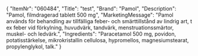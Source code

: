 {
  "ItemNr": "060484",
  "Title": "test",
  "Brand": "Pamol",
  "Description": "Pamol, filmdragerad tablett 500 mg",
  "MarketingMessage": "Pamol används för behandling av tillfälliga feber- och smärttillstånd av lindrig art, t ex feber vid förkylning, huvudvärk, tandvärk, menstruationssmärtor, muskel- och ledvärk.",
  "Ingredients": "Paracetamol 500 mg, povidon, potatisstärkelse, mikrokristallin cellulosa, hypromellos, magnesiumstearat, propylenglykol, talk."
}